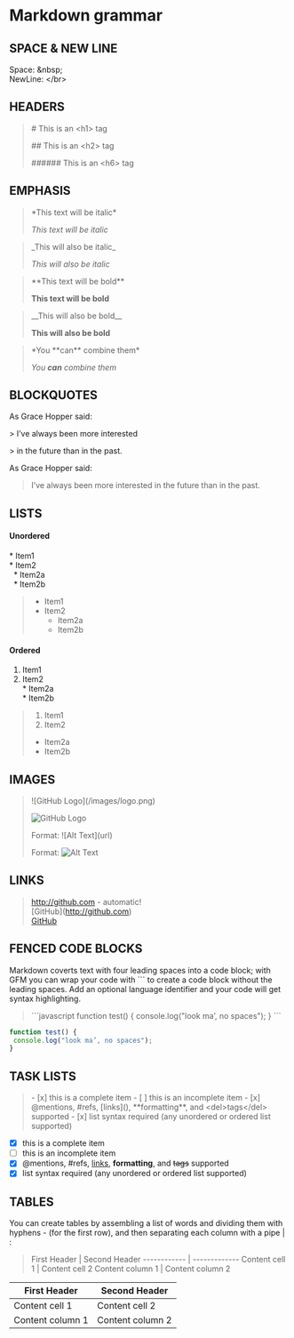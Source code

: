 # Markdown grammar

## SPACE & NEW LINE

Space: \&nbsp;  
NewLine: \</br>

## HEADERS

> \# This is an \<h1\> tag
>
> \#\# This is an \<h2\> tag
>
> \#\#\#\#\#\# This is an \<h6\> tag

## EMPHASIS

> \*This text will be italic\*
>
> *This text will be italic*

> \_This will also be italic\_
>
> _This will also be italic_

> \*\*This text will be bold\*\*
>
> **This text will be bold**

> \_\_This will also be bold\_\_
>
> __This will also be bold__

> \*You \*\*can\*\* combine them\*
>
> *You **can** combine them*

## BLOCKQUOTES

As Grace Hopper said:

\> I’ve always been more interested

\> in the future than in the past.

As Grace Hopper said:
> I’ve always been more interested
> in the future than in the past.

## LISTS

#### Unordered

\* Item1  
\* Item2  
&nbsp;&nbsp;\* Item2a  
&nbsp;&nbsp;\* Item2b

>* Item1
>* Item2
>   * Item2a
>   * Item2b

#### Ordered

1. Item1  
2. Item2  
\* Item2a  
\* Item2b

>1. Item1
>2. Item2
>* Item2a
>* Item2b

## IMAGES

>\!\[GitHub Logo](/images/logo.png)
>
>![GitHub Logo](/images/logo.png)  
>
>Format: \!\[Alt Text](url)
>
>Format: ![Alt Text](url)

## LINKS

>http://github.com - automatic!  
>\[GitHub](http://github.com)  
>[GitHub](http://github.com)

## FENCED CODE BLOCKS

Markdown coverts text with four leading spaces into a code block; with GFM you can
wrap your code with ``` to create a code block without the leading spaces. Add an
optional language identifier and your code will get syntax highlighting.
>\```javascript
>function test() {
> console.log("look ma’, no spaces");
>}
>\```
```javascript
function test() {
 console.log("look ma’, no spaces");
}
```

## TASK LISTS

>\- [x] this is a complete item
>\- [ ] this is an incomplete item
>\- [x] @mentions, #refs, \[links](),
\*\*formatting\*\*, and \<del\>tags\</del\>
supported
\- [x] list syntax required (any
unordered or ordered list
supported)

- [x] this is a complete item
- [ ] this is an incomplete item
- [x] @mentions, #refs, [links](),
**formatting**, and <del>tags</del>
supported
- [x] list syntax required (any
unordered or ordered list
supported)

## TABLES

You can create tables by assembling
a list of words and dividing them
with hyphens - (for the first row),
and then separating each column
with a pipe | :

>First Header \| Second Header
------------ \| -------------
Content cell 1 \| Content cell 2
Content column 1 \| Content column 2

First Header | Second Header
------------ | -------------
Content cell 1 | Content cell 2
Content column 1 | Content column 2